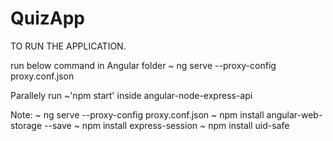 # QuizApp

TO RUN THE APPLICATION.

run below command in Angular folder
~ ng serve --proxy-config proxy.conf.json

Parallely run ~'npm start' inside angular-node-express-api 

Note:
~ ng serve --proxy-config proxy.conf.json
~ npm install angular-web-storage --save
~ npm install express-session 
~ npm install uid-safe 
